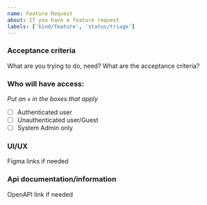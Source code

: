 ```yaml
---
name: Feature Request
about: If you have a feature request
labels: ['kind/feature', 'status/triage']
---
```


### Acceptance criteria

What are you trying to do, need? What are the acceptance criteria?

### Who will have access:

_Put an `x` in the boxes that apply_

- [ ] Authenticated user
- [ ] Unauthenticated user/Guest
- [ ] System Admin only

### UI/UX

Figma links if needed

### Api documentation/information

OpenAPI link if needed
